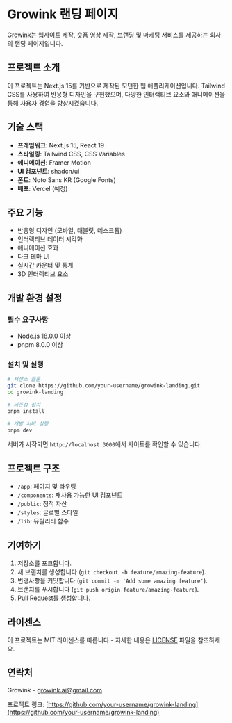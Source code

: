 # Growink 랜딩 페이지

Growink는 웹사이트 제작, 숏폼 영상 제작, 브랜딩 및 마케팅 서비스를 제공하는 회사의 랜딩 페이지입니다.

## 프로젝트 소개

이 프로젝트는 Next.js 15를 기반으로 제작된 모던한 웹 애플리케이션입니다. Tailwind CSS를 사용하여 반응형 디자인을 구현했으며, 다양한 인터랙티브 요소와 애니메이션을 통해 사용자 경험을 향상시켰습니다.

## 기술 스택

- **프레임워크**: Next.js 15, React 19
- **스타일링**: Tailwind CSS, CSS Variables
- **애니메이션**: Framer Motion
- **UI 컴포넌트**: shadcn/ui
- **폰트**: Noto Sans KR (Google Fonts)
- **배포**: Vercel (예정)

## 주요 기능

- 반응형 디자인 (모바일, 태블릿, 데스크톱)
- 인터랙티브 데이터 시각화
- 애니메이션 효과
- 다크 테마 UI
- 실시간 카운터 및 통계
- 3D 인터랙티브 요소

## 개발 환경 설정

### 필수 요구사항

- Node.js 18.0.0 이상
- pnpm 8.0.0 이상

### 설치 및 실행

```bash
# 저장소 클론
git clone https://github.com/your-username/growink-landing.git
cd growink-landing

# 의존성 설치
pnpm install

# 개발 서버 실행
pnpm dev
```

서버가 시작되면 `http://localhost:3000`에서 사이트를 확인할 수 있습니다.

## 프로젝트 구조

- `/app`: 페이지 및 라우팅
- `/components`: 재사용 가능한 UI 컴포넌트
- `/public`: 정적 자산
- `/styles`: 글로벌 스타일
- `/lib`: 유틸리티 함수

## 기여하기

1. 저장소를 포크합니다.
2. 새 브랜치를 생성합니다 (`git checkout -b feature/amazing-feature`).
3. 변경사항을 커밋합니다 (`git commit -m 'Add some amazing feature'`).
4. 브랜치를 푸시합니다 (`git push origin feature/amazing-feature`).
5. Pull Request를 생성합니다.

## 라이센스

이 프로젝트는 MIT 라이센스를 따릅니다 - 자세한 내용은 [LICENSE](LICENSE) 파일을 참조하세요.

## 연락처

Growink - [growink.ai@gmail.com](mailto:growink.ai@gmail.com)

프로젝트 링크: [https://github.com/your-username/growink-landing](https://github.com/your-username/growink-landing)
